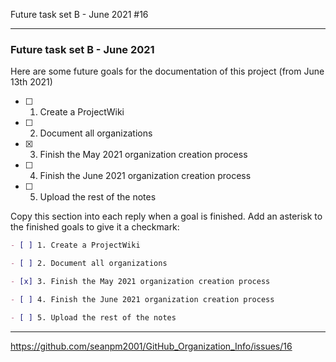 Future task set B - June 2021 #16 

***

### Future task set B - June 2021

Here are some future goals for the documentation of this project (from June 13th 2021)

- [ ] 1. Create a ProjectWiki

- [ ] 2. Document all organizations

- [x] 3. Finish the May 2021 organization creation process

- [ ] 4. Finish the June 2021 organization creation process

- [ ] 5. Upload the rest of the notes

Copy this section into each reply when a goal is finished. Add an asterisk to the finished goals to give it a checkmark:

```markdown
- [ ] 1. Create a ProjectWiki

- [ ] 2. Document all organizations

- [x] 3. Finish the May 2021 organization creation process

- [ ] 4. Finish the June 2021 organization creation process

- [ ] 5. Upload the rest of the notes
```

***

https://github.com/seanpm2001/GitHub_Organization_Info/issues/16
